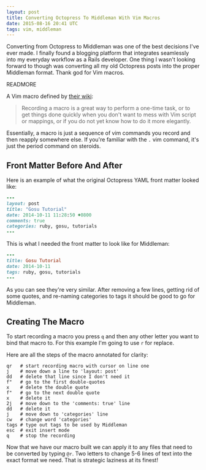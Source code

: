 ```yaml
---
layout: post
title: Converting Octopress To Middleman With Vim Macros
date: 2015-08-16 20:41 UTC
tags: vim, middleman
---
```


Converting from Octopress to Middleman was one of the best decisions I've ever
made.  I finally found a blogging platform that integrates seamlessly into my
everyday workflow as a Rails developer.  One thing I wasn't looking forward to
though was converting all my old Octopress posts into the proper Middleman format.
Thank god for Vim macros.

READMORE

A Vim macro defined by [their wiki](http://vim.wikia.com/wiki/Macros):

>  Recording a macro is a great way to perform a one-time task, 
>  or to get things done quickly when you don't want to mess with Vim script or 
>  mappings, or if you do not yet know how to do it more elegantly.

Essentially, a macro is just a sequence of vim commands you record and then 
reapply somewhere else.  If you're familiar with the `.` vim command, it's just
the period command on steroids.

## Front Matter Before And After 

Here is an example of what the original Octopress YAML front matter looked like:  

```ruby
---
layout: post
title: "Gosu Tutorial"
date: 2014-10-11 11:28:50 +0800
comments: true
categories: ruby, gosu, tutorials
---
```  
This is what I needed the front matter to look like for Middleman:

```ruby
---
title: Gosu Tutorial
date: 2014-10-11 
tags: ruby, gosu, tutorials
---
```  

As you can see they're very similar.  After removing a few lines, getting rid of
some quotes, and re-naming categories to tags it should be good to go for
Middleman.

## Creating The Macro

To start recording a macro you press `q` and then any other letter you want to
bind that macro to.  For this example I'm going to use `r` for replace.

Here are all the steps of the macro annotated for clarity:  

```vim  
qr   # start recording macro with cursor on line one  
j    # move down a line to 'layout: post'  
dd   # delete that line since I don't need it   
f"   # go to the first double-quotes  
x    # delete the double quote  
f"   # go to the next double quote  
x    # delete it  
2j   # move down to the 'comments: true' line  
dd   # delete it  
j    # move down to 'categories' line  
cw   # change word 'categories'  
tags # type out tags to be used by Middleman  
esc  # exit insert mode  
q    # stop the recording  
```
Now that we have our macro built we can apply it to any files that need to be
converted by typing `@r`.  Two letters to change 5-6 lines of text into the
exact format we need.  That is strategic laziness at its finest! 

